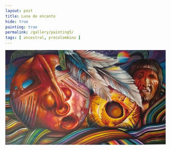 ```yaml
---
layout: post
title: Luna de encanto
hide: true
painting: true
permalink: /gallery/painting5/
tags: [ ancestral, precolombino ]
---
```


![Luna de encanto](assets/img/paintings/drawing_5.jpeg)

